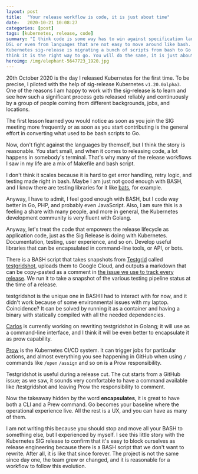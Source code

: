 ```yaml
---
layout: post
title:  "Your release workflow is code, it is just about time"
date:   2020-10-21 10:08:27
categories: [post]
tags: [kubernetes, release, code]
summary: "I think code is some way has to win against specification languages or
DSL or even from languages that are not easy to move around like bash. The
Kubernetes sig-release is migrating a bunch of scripts from bash to Go and I
think it is the right way to go. You will do the same, it is just about time."
heroimg: /img/elephant-5647723_1920.jpg
---
```


20th October 2020 is the day I released Kubernetes for the first time. To be
precise, I piloted with the help of sig-release Kubernetes `v1.20.0alpha3`. One of
the reasons I am happy to work with the sig-release is to learn and see how such
a significant process gets released reliably and continuously by a group of
people coming from different backgrounds, jobs, and locations.

The first lesson learned you would notice as soon as you join the SIG meeting
more frequently or as soon as you start contributing is the general effort in
converting what used to be bash scripts to Go.

Now, don't fight against the languages by themself, but I think the story is
reasonable. You start small, and when it comes to releasing code, a lot happens
in somebody's terminal. That's why many of the release workflows I saw in my
life are a mix of Makefile and bash script.

I don't think it scales because it is hard to get error handling, retry logic,
and testing made right in bash. Maybe I am just not good enough with BASH, and I
know there are testing libraries for it like
[bats](https://github.com/sstephenson/bats), for example.

Anyway, I have to admit, I feel good enough with BASH, but I code way better in
Go, PHP, and probably even JavaScript. Also, I am sure this is a feeling a share
with many people, and more in general, the Kubernetes development community is
very fluent with Golang.

Anyway, let's treat the code that empowers the release lifecycle as application
code, just as the Sig Release is doing with Kubernetes. Documentation, testing,
user experience, and so on. Develop useful libraries that can be encapsulated in
command-line tools, or API, or bots.

There is a BASH script that takes snapshots from
[Testgrid](http://testgrid.k8s.io/) called
[testgridshot](https://github.com/kubernetes/release/blob/master/testgridshot),
uploads them to Google Cloud, and outputs a markdown that can be copy-pasted as
a comment in [the issue we use to track every
release](https://github.com/kubernetes/sig-release/issues/1296). We run it to
take a snapshot of the various testing pipeline status at the time of a release.

testgridshot is the unique one in BASH I had to interact with for now, and it
didn't work because of some environmental issues with my laptop. Coincidence? It
can be solved by running it as a container and having a binary with statically
compiled with all the needed dependencies.

[Carlos](https://twitter.com/comedordexis) is currently working on rewriting
testgridshot in Golang; it will use as a command-line interface, and I think it
will be even better to encapsulate it as prow capability.

[Prow](https://github.com/kubernetes/test-infra/tree/master/prow) is the
Kubernetes CI/CD system. It can trigger jobs for particular actions, and almost
everything you see happening in GitHub when using `/` commands like `/open` `/assign`
and so on is a Prow responsibility.

Testgridshot is useful during a release cut. The cut starts from a GitHub issue;
as we saw, it sounds very comfortable to have a command available like
/testgridshot and leaving Prow the responsibility to comment.

Now the takeaway hidden by the word **encapsulates**, it is great to have both a
CLI and a Prew command. Go becomes your baseline where the operational
experience live. All the rest is a UX, and you can have as many of them.

I am not writing this because you should stop and move all your BASH to
something else, but I experienced by myself. I see this little story with the
Kubernetes SIG release to confirm that it's easy to block ourselves as release
engineering because there is a BASH script that we don't want to rewrite. After
all, it is like that since forever. The project is not the same since day one,
the team grew or changed, and it is reasonable for a workflow to follow this
evolution.
